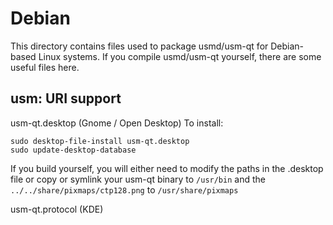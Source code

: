 
Debian
====================
This directory contains files used to package usmd/usm-qt
for Debian-based Linux systems. If you compile usmd/usm-qt yourself, there are some useful files here.

## usm: URI support ##


usm-qt.desktop  (Gnome / Open Desktop)
To install:

	sudo desktop-file-install usm-qt.desktop
	sudo update-desktop-database

If you build yourself, you will either need to modify the paths in
the .desktop file or copy or symlink your usm-qt binary to `/usr/bin`
and the `../../share/pixmaps/ctp128.png` to `/usr/share/pixmaps`

usm-qt.protocol (KDE)

